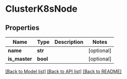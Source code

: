 # ClusterK8sNode

## Properties
Name | Type | Description | Notes
------------ | ------------- | ------------- | -------------
**name** | **str** |  | [optional] 
**is_master** | **bool** |  | [optional] 

[[Back to Model list]](../README.md#documentation-for-models) [[Back to API list]](../README.md#documentation-for-api-endpoints) [[Back to README]](../README.md)

